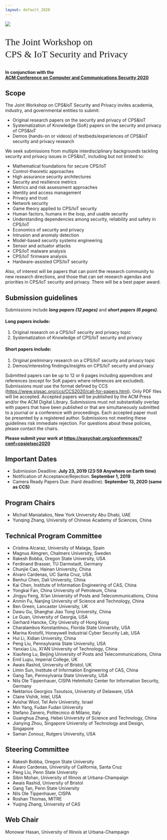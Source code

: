 ```yaml
---
layout: default_2020
---
```


<!-- <br /> -->

![](https://c1.staticflickr.com/9/8475/8414286285_5379dc5b3f_b.jpg)

<p style="font-family: Arvo, Monaco, serif;
  line-height:1.3;
	font-weight: normal;font-size: 30px;">The Joint Workshop on <br /> CPS & IoT Security and Privacy</p>



<h4 style="margin-top: 0;"> <strong> In conjunction with the <br />  
<a href="https://www.sigsac.org/ccs/CCS2020/"> <strong> ACM Conference on Computer and Communications Security 2020 </strong> </a> </strong> </h4>


## Scope
The Joint Workshop on CPS&IoT Security and Privacy invites academia, industry, and governmental entities to submit:
*	Original research papers on the security and privacy of CPS&IoT
*	Systematization of Knowledge (SoK) papers on the security and privacy of CPS&IoT
*	Demos (hands-on or videos) of testbeds/experiences of CPS&IoT security and privacy research


We seek submissions from multiple interdisciplinary backgrounds tackling security and privacy issues in CPS&IoT, including but not limited to:
*	Mathematical foundations for secure CPS/IoT
*	Control-theoretic approaches
*	High assurance security architectures
*	Security and resilience metrics
*	Metrics and risk assessment approaches
*	Identity and access management
*	Privacy and trust
*	Network security
*	Game theory applied to CPS/IoT security
*	Human factors, humans in the loop, and usable security
*	Understanding dependencies among security, reliability and safety in CPS/IoT
*	Economics of security and privacy
*	Intrusion and anomaly detection
*	Model-based security systems engineering
*	Sensor and actuator attacks
*	CPS/IoT malware analysis
*	CPS/IoT firmware analysis
*	Hardware-assisted CPS/IoT security

Also, of interest will be papers that can point the research community to new research directions, and those that can set research agendas and priorities in CPS/IoT security and privacy. There will be a best paper award.

## Submission guidelines
Submissions include ***long papers (12 pages)*** and ***short papers (6 pages)***.

#### Long papers include:
1. Original research on a CPS/IoT security and privacy topic
2. Systematization of Knowledge of CPS/IoT security and privacy

#### Short papers include:
1. Original preliminary research on a CPS/IoT security and privacy topic
2. Demos/interesting findings/insights on CPS/IoT security and privacy

Submitted papers can be up to 12 or 6 pages including appendices and references (except for SoK papers where references are excluded). Submissions must use the format defined by CCS [(https://www.sigsac.org/ccs/CCS2020/call-for-papers.html)](https://www.sigsac.org/ccs/CCS2020/call-for-papers.html). Only PDF files will be accepted. Accepted papers will be published by the ACM Press and/or the ACM Digital Library. Submissions must not substantially overlap with papers that have been published or that are simultaneously submitted to a journal or a conference with proceedings. Each accepted paper must be presented by a registered author. Submissions not meeting these guidelines risk immediate rejection. For questions about these policies, please contact the chairs.

<!--
**Please submit your work at** **[https://easychair.org/conferences/?conf=cpsiotsec2020](https://easychair.org/conferences/?conf=cpsiotsec2020).** -->

<p> <strong> Please submit your work at <a href="https://easychair.org/conferences/?conf=cpsiotsec2020"> <strong> https://easychair.org/conferences/?conf=cpsiotsec2020 </strong> </a> </strong> </p>



## Important Dates
*	Submission Deadline: **July 23, 2019 (23:59 Anywhere on Earth time)**
*	Notification of Acceptance/Rejection: **September 1, 2019**
*	Camera Ready Papers Due: (hard deadline): **September 13, 2020 (same as CCS)**

## Program Chairs
*	Michail Maniatakos, New York University Abu Dhabi, UAE
*	Yunqing Zhang, University of Chinese Academy of Sciences, China

## Technical Program Committee
*	Cristina Alcaraz, University of Malaga, Spain
*	Magnus Almgren, Chalmers University, Sweden
*	Rakesh Bobba, Oregon State University, USA
*	Ferdinand Brasser, TU Darmstadt, Germany
*	Chunjie Cao, Hainan University, China
*	Alvaro Cardenas, UC Santa Cruz, USA
*	Benhui Chen, Dali University, China
*	Kai Chen, Institute of Information Engineering of CAS, China
*	Yongkai Fan, China University of Petroleum, China
*	Jingyu Feng, Xi’an University of Posts and Telecommunications, China
*	Anmin Fu, Nanjing University of Science and Technology, China
*	Ben Green, Lancaster University, UK
*	Dawu Gu, Shanghai Jiao Tong University, China
*	Le Guan, University of Georgia, USA
*	Gerhard Hancke, City University of Hong Kong
*	Charalambos Konstantinou, Florida State University, USA
*	Marina Krotofil, Honeywell Industrial Cyber Security Lab, USA
*	Hui Li, Xidian University, China
*	Peng Liu, Pennsylvania State University, USA
*	Yanxiao Liu, XI'AN University of Technology, China
*	Xiaofeng Lu, Beijing University of Posts and Telecommunications, China
*	Emil Lupu, Imperial College, UK
*	Awais Rashid, University of Bristol, UK
*	Limin Sun, Institute of Information Engineering of CAS, China
*	Gang Tan, Pennsylvania State University, USA
*	Nils Ole Tippenhauer, CISPA Helmholtz Center for Information Security, Germany
*	Nektarios Georgios Tsoutsos, University of Delaware, USA
*	Claire Vishik, Intel, USA
*	Avishai Wool, Tel Aviv University, Israel
*	Min Yang, Fudan Fudan University
*	Stefano Zanero, Politecnico di Milano, Italy
*	Guanghua Zhang, Hebei University of Science and Technology, China
*	Jianying Zhou, Singapore University of Technology and Design, Singapore
*	Saman Zonouz, Rutgers University, USA

## Steering Committee
*	Rakesh Bobba, Oregon State University
*	Alvaro Cardenas, University of California, Santa Cruz
*	Peng Liu, Penn State University
*	Sibin Mohan, University of Illinois at Urbana-Champaign
*	Awais Rashid, University of Bristol
*	Gang Tan, Penn State University
*	Nils Ole Tippenhauer, CISPA
*	Roshan Thomas, MITRE
*	Yuqing Zhang, University of CAS

## Web Chair
Monowar Hasan, University of Illinois at Urbana-Champaign
